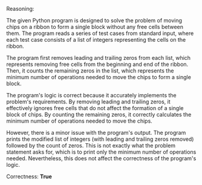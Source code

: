 Reasoning:

The given Python program is designed to solve the problem of moving chips on a ribbon to form a single block without any free cells between them. The program reads a series of test cases from standard input, where each test case consists of a list of integers representing the cells on the ribbon.

The program first removes leading and trailing zeros from each list, which represents removing free cells from the beginning and end of the ribbon. Then, it counts the remaining zeros in the list, which represents the minimum number of operations needed to move the chips to form a single block.

The program's logic is correct because it accurately implements the problem's requirements. By removing leading and trailing zeros, it effectively ignores free cells that do not affect the formation of a single block of chips. By counting the remaining zeros, it correctly calculates the minimum number of operations needed to move the chips.

However, there is a minor issue with the program's output. The program prints the modified list of integers (with leading and trailing zeros removed) followed by the count of zeros. This is not exactly what the problem statement asks for, which is to print only the minimum number of operations needed. Nevertheless, this does not affect the correctness of the program's logic.

Correctness: **True**